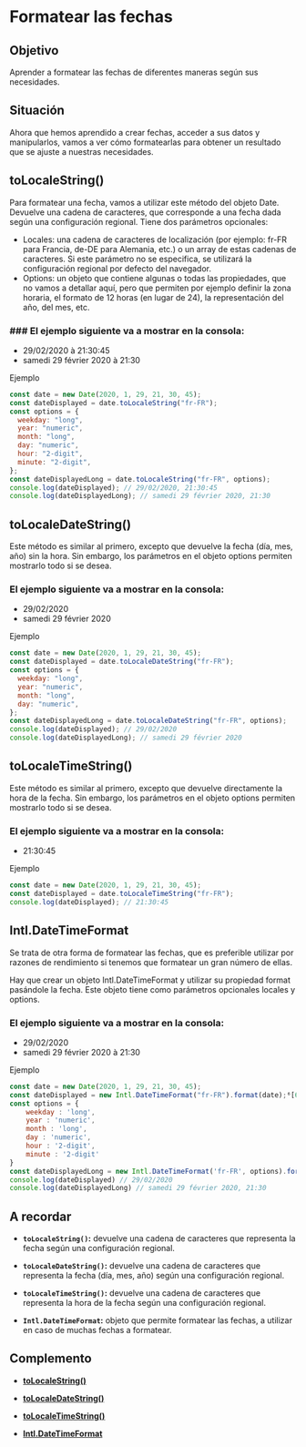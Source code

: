 # Formatear las fechas

## Objetivo

Aprender a formatear las fechas de diferentes maneras según sus necesidades.

## Situación

Ahora que hemos aprendido a crear fechas, acceder a sus datos y manipularlos, vamos a ver cómo formatearlas para obtener un resultado que se ajuste a nuestras necesidades.

## toLocaleString()

Para formatear una fecha, vamos a utilizar este método del objeto Date. Devuelve una cadena de caracteres, que corresponde a una fecha dada según una configuración regional. Tiene dos parámetros opcionales:

- Locales: una cadena de caracteres de localización (por ejemplo: fr-FR para Francia, de-DE para Alemania, etc.) o un array de estas cadenas de caracteres. Si este parámetro no se especifica, se utilizará la configuración regional por defecto del navegador.
- Options: un objeto que contiene algunas o todas las propiedades, que no vamos a detallar aquí, pero que permiten por ejemplo definir la zona horaria, el formato de 12 horas (en lugar de 24), la representación del año, del mes, etc.

### ### El ejemplo siguiente va a mostrar en la consola:

- 29/02/2020 à 21:30:45
- samedi 29 février 2020 à 21:30

Ejemplo

```javascript
const date = new Date(2020, 1, 29, 21, 30, 45);
const dateDisplayed = date.toLocaleString("fr-FR");
const options = {
  weekday: "long",
  year: "numeric",
  month: "long",
  day: "numeric",
  hour: "2-digit",
  minute: "2-digit",
};
const dateDisplayedLong = date.toLocaleString("fr-FR", options);
console.log(dateDisplayed); // 29/02/2020, 21:30:45
console.log(dateDisplayedLong); // samedi 29 février 2020, 21:30
```

## toLocaleDateString()

Este método es similar al primero, excepto que devuelve la fecha (día, mes, año) sin la hora. Sin embargo, los parámetros en el objeto options permiten mostrarlo todo si se desea.

### El ejemplo siguiente va a mostrar en la consola:

- 29/02/2020
- samedi 29 février 2020

Ejemplo

```javascript
const date = new Date(2020, 1, 29, 21, 30, 45);
const dateDisplayed = date.toLocaleDateString("fr-FR");
const options = {
  weekday: "long",
  year: "numeric",
  month: "long",
  day: "numeric",
};
const dateDisplayedLong = date.toLocaleDateString("fr-FR", options);
console.log(dateDisplayed); // 29/02/2020
console.log(dateDisplayedLong); // samedi 29 février 2020
```

## toLocaleTimeString()

Este método es similar al primero, excepto que devuelve directamente la hora de la fecha. Sin embargo, los parámetros en el objeto options permiten mostrarlo todo si se desea.

### El ejemplo siguiente va a mostrar en la consola:

- 21:30:45

Ejemplo

```javascript
const date = new Date(2020, 1, 29, 21, 30, 45);
const dateDisplayed = date.toLocaleTimeString("fr-FR");
console.log(dateDisplayed); // 21:30:45
```

## Intl.DateTimeFormat

Se trata de otra forma de formatear las fechas, que es preferible utilizar por razones de rendimiento si tenemos que formatear un gran número de ellas.

Hay que crear un objeto Intl.DateTimeFormat y utilizar su propiedad format pasándole la fecha. Este objeto tiene como parámetros opcionales locales y options.

### El ejemplo siguiente va a mostrar en la consola:

- 29/02/2020
- samedi 29 février 2020 à 21:30

Ejemplo

```javascript
const date = new Date(2020, 1, 29, 21, 30, 45);
const dateDisplayed = new Intl.DateTimeFormat("fr-FR").format(date);⁶[6]
const options = {
    weekday : 'long',
    year : 'numeric',
    month : 'long',
    day : 'numeric',
    hour : '2-digit',
    minute : '2-digit'
}
const dateDisplayedLong = new Intl.DateTimeFormat('fr-FR', options).format(date)⁶[6]
console.log(dateDisplayed) // 29/02/2020
console.log(dateDisplayedLong) // samedi 29 février 2020, 21:30
```

## A recordar

- **`toLocaleString()`:** devuelve una cadena de caracteres que representa la fecha según una configuración regional.

- **`toLocaleDateString()`:** devuelve una cadena de caracteres que representa la fecha (día, mes, año) según una configuración regional.

- **`toLocaleTimeString()`:** devuelve una cadena de caracteres que representa la hora de la fecha según una configuración regional.

- **`Intl.DateTimeFormat`:** objeto que permite formatear las fechas, a utilizar en caso de muchas fechas a formatear.

## Complemento

- **[toLocaleString()](https://developer.mozilla.org/es/docs/Web/JavaScript/Reference/Global_Objects/Date/toLocaleString)**

- **[toLocaleDateString()](https://developer.mozilla.org/es/docs/Web/JavaScript/Reference/Global_Objects/Date/toLocaleDateString)**

- **[toLocaleTimeString()](https://developer.mozilla.org/es/docs/Web/JavaScript/Reference/Global_Objects/Date/toLocaleTimeString)**

- **[Intl.DateTimeFormat](https://developer.mozilla.org/es/docs/Web/JavaScript/Reference/Global_Objects/Intl/DateTimeFormat)**